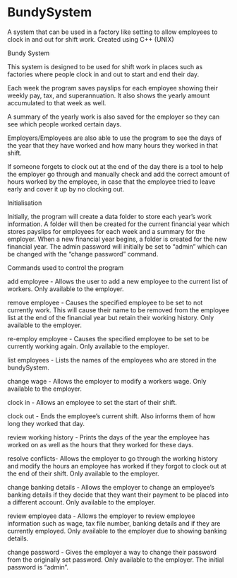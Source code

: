 # BundySystem
A system that can be used in a factory like setting to allow employees to clock in and out for shift work. Created using C++ (UNIX)


Bundy System

This system is designed to be used for shift work in places such as factories where people clock in and out to start and end their day. 

Each week the program saves payslips for each employee showing their weekly pay, tax, and superannuation. It also shows the yearly amount accumulated to that week as well.

A summary of the yearly work is also saved for the employer so they can see which people worked certain days.

Employers/Employees are also able to use the program to see the days of the year that they have worked and how many hours they worked in that shift.

If someone forgets to clock out at the end of the day there is a tool to help the employer go through and manually check and add the correct amount of hours worked by the employee, in case that the employee tried to leave early and cover it up by no clocking out.

Initialisation

Initially, the program will create a data folder to store each year’s work information. A folder will then be created for the current financial year which stores payslips for employees for each week and a summary for the employer. When a new financial year begins, a folder is created for the new financial year. The admin password will initially be set to “admin” which can be changed with the “change password” command.

Commands used to control the program

add employee - Allows the user to add a new employee to the current list of workers. Only available to the employer.

remove employee - Causes the specified employee to be set to not currently work. This will cause their name to be removed from the employee list at the end of the financial year but retain their working history. Only available to the employer.

re-employ employee - Causes the specified employee to be set to be currently working again. Only available to the employer.

list employees - Lists the names of the employees who are stored in the bundySystem.

change wage - Allows the employer to modify a workers wage. Only available to the employer.

clock in - Allows an employee to set the start of their shift.

clock out - Ends the employee’s current shift. Also informs them of how long they worked that day.

review working history - Prints the days of the year the employee has worked on as well as the hours that they worked for these days.

resolve conflicts- Allows the employer to go through the working history and modify the hours an employee has worked if they forgot to clock out at the end of their shift. Only available to the employer.

change banking details - Allows the employer to change an employee’s banking details if they decide that they want their payment to be placed into a different account. Only available to the employer.

review employee data - Allows the employer to review employee information such as wage, tax file number, banking details and if they are currently employed. Only available to the employer due to showing banking details.

change password - Gives the employer a way to change their password from the originally set password. Only available to the employer. The initial password is “admin”.
